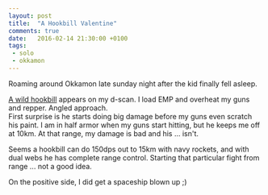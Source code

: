 ```yaml
---
layout: post
title:  "A Hookbill Valentine"
comments: true
date:   2016-02-14 21:30:00 +0100
tags: 
 - solo 
 - okkamon
---
```

Roaming around Okkamon late sunday night after the kid finally fell asleep.

[A wild hookbill](https://zkillboard.com/kill/52030921/) appears on my d-scan.
I load EMP and overheat my guns and repper.  Angled approach.  
First surprise is he starts doing big damage before my guns even scratch
his paint. I am in half armor when my guns start hitting, but he
keeps me off at 10km.  At that range, my damage is bad and his ... isn't.

Seems a hookbill can do 150dps out to 15km with navy rockets, and with dual webs he has complete range control.
Starting that particular fight from range ... not a good idea.

On the positive side, I did get a spaceship blown up ;)
